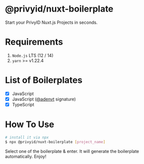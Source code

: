 # @privyid/nuxt-boilerplate

Start your PrivyID Nuxt.js Projects in seconds.

# Requirements

1. `Node.js` LTS (12 / 14)
2. `yarn` >= v1.22.4

# List of Boilerplates

- [x] JavaScript
- [x] JavaScript ([@adenvt](https://github.com/adenvt) signature)
- [x] TypeScript

# How To Use

```bash
# install it via npx
$ npx @privyid/nuxt-boilerplate [project_name]
```

Select one of the boilerplate & enter. It will generate the boilerplate automatically. Enjoy!

